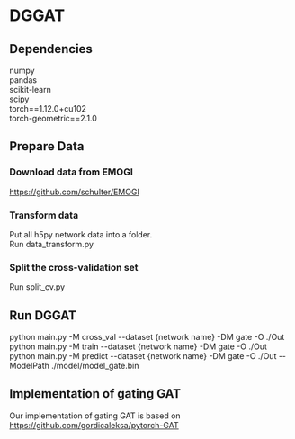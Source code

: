 # DGGAT
## Dependencies
numpy <br>
pandas <br>
scikit-learn <br> 
scipy <br>
torch==1.12.0+cu102 <br>
torch-geometric==2.1.0 <br>

## Prepare Data
### Download data from EMOGI
https://github.com/schulter/EMOGI

### Transform data
Put all h5py network data into a folder. <br>
Run data_transform.py

### Split the cross-validation set
Run split_cv.py


## Run DGGAT
python main.py -M cross_val --dataset {network name} -DM gate -O ./Out <br>
python main.py -M train --dataset {network name} -DM gate -O ./Out <br>
python main.py -M predict --dataset {network name} -DM gate -O ./Out --ModelPath ./model/model_gate.bin

## Implementation of gating GAT
Our implementation of gating GAT is based on https://github.com/gordicaleksa/pytorch-GAT
